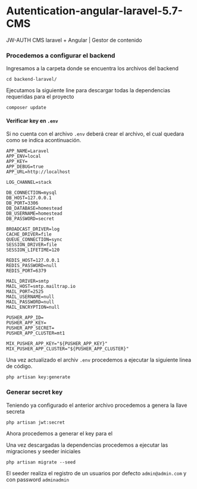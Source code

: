 # Autentication-angular-laravel-5.7-CMS
JW-AUTH CMS laravel + Angular | Gestor de contenido


### Procedemos a configurar el backend

Ingresamos a la carpeta donde se encuentra los archivos del backend

```
cd backend-laravel/
```

Ejecutamos la siguiente line para descargar todas la dependencias requeridas para el proyecto

```
composer update
```

#### Verificar key en `.env`
Si no cuenta con el archivo `.env` deberá crear el archivo, el cual quedara como se indica acontinuación.

```
APP_NAME=Laravel
APP_ENV=local
APP_KEY=
APP_DEBUG=true
APP_URL=http://localhost

LOG_CHANNEL=stack

DB_CONNECTION=mysql
DB_HOST=127.0.0.1
DB_PORT=3306
DB_DATABASE=homestead
DB_USERNAME=homestead
DB_PASSWORD=secret

BROADCAST_DRIVER=log
CACHE_DRIVER=file
QUEUE_CONNECTION=sync
SESSION_DRIVER=file
SESSION_LIFETIME=120

REDIS_HOST=127.0.0.1
REDIS_PASSWORD=null
REDIS_PORT=6379

MAIL_DRIVER=smtp
MAIL_HOST=smtp.mailtrap.io
MAIL_PORT=2525
MAIL_USERNAME=null
MAIL_PASSWORD=null
MAIL_ENCRYPTION=null

PUSHER_APP_ID=
PUSHER_APP_KEY=
PUSHER_APP_SECRET=
PUSHER_APP_CLUSTER=mt1

MIX_PUSHER_APP_KEY="${PUSHER_APP_KEY}"
MIX_PUSHER_APP_CLUSTER="${PUSHER_APP_CLUSTER}"
```

Una vez actualizado el archiv `.env` procedemos a ejecutar la siguiente linea de código.
```
php artisan key:generate
```
### Generar secret key
Teniendo ya configurado el anterior archivo procedemos a genera la llave secreta
```
php artisan jwt:secret                                            
```

Ahora procedemos a generar el key para el 

Una vez descargadas la dependencias procedemos a ejecutar las migraciones y seeder iniciales

```
php artisan migrate --seed
```

El seeder realiza el registro de un usuarios por defecto `admin@admin.com`  y con password `adminadmin`

    


   
